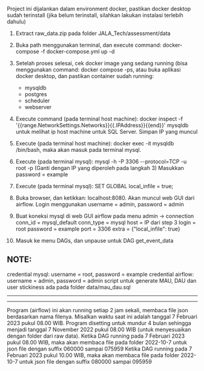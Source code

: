 Project ini dijalankan dalam environment docker, pastikan docker desktop sudah terinstall (jika belum terinstall, silahkan lakukan instalasi terlebih dahulu)

1. Extract raw_data.zip pada folder JALA_Tech/assessment/data

2. Buka path menggunakan terminal, dan execute command: docker-compose -f docker-compose.yml up -d

3. Setelah proses selesai, cek docker image yang sedang running (bisa menggunakan command: docker compose -ps, atau buka aplikasi docker desktop, dan pastikan container sudah running:
	- mysqldb
	- postgres
	- scheduler
	- webserver

4. Execute command (pada terminal host machine): docker inspect -f '{{range.NetworkSettings.Networks}}{{.IPAddress}}{{end}}' mysqldb  untuk melihat ip host machine untuk SQL Server.
   Simpan IP yang muncul

5. Execute (pada terminal host machine): docker exec -it mysqldb /bin/bash, maka akan masuk pada terminal mysql.

6. Execute (pada terminal mysql): mysql -h <IP> -P 3306 --protocol=TCP -u root -p   (Ganti <IP> dengan IP yang diperoleh pada langkah 3)
   Masukkan password = example

7. Execute (pada terminal mysql): SET GLOBAL local_infile = true;

8. Buka browser, dan ketikkan: localhost:8080. Akan muncul web GUI dari airflow.
   Login menggunakan username = admin, password = admin

9. Buat koneksi mysql di web GUI airflow pada menu admin -> connection
   conn_id = mysql_default
   conn_type = mysql
   host = IP dari step 3
   login = root
   password = example
   port = 3306
   extra = {"local_infile": true}

10. Masuk ke menu DAGs, dan unpause untuk DAG get_event_data



NOTE:
--------------------------------------------------------------------------------------------------------
credential mysql: username = root, password = example
credential airflow: username = admin, password = admin
script untuk generate MAU, DAU dan user stickiness ada pada folder data/mau_dau.sql

--------------------------------------------------------------------------------------------------------
--------------------------------------------------------------------------------------------------------
Program (airflow) ini akan running setiap 2 jam sekali, membaca file json berdasarkan nama filenya. 
Misalkan waktu saat ini adalah tanggal 7 Februari 2023 pukul 08.00 WIB.
Program disetting untuk mundur 4 bulan sehingga menjadi tanggal 7 November 2022 pukul 08.00 WIB (untuk menyesuaikan dengan folder dari raw data).
Ketika DAG running pada 7 Februari 2023 pukul 08.00 WIB, maka akan membaca file pada folder 2022-10-7 untuk json file dengan suffix 060000  sampai 075959
Ketika DAG running pada 7 Februari 2023 pukul 10.00 WIB, maka akan membaca file pada folder 2022-10-7 untuk json file dengan suffix 080000  sampai 095959